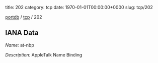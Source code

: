 title: 202
category: tcp
date: 1970-01-01T00:00:00+0000
slug: tcp/202

[portdb](/) / [tcp](/category/tcp.html) / 202


## IANA Data

_Name:_ at-nbp

_Description:_ AppleTalk Name Binding

